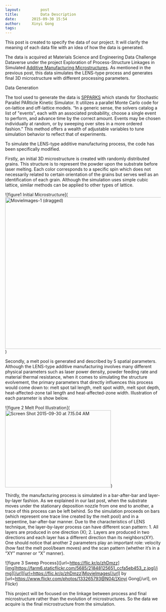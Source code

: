 ```yaml
---
layout:     	post
title:      	Data Description
date:       2015-09-30 15:54
author:     Xinyi Gong
tags:         
---
```


This post is created to specify the data of our project. It will clarify the meaning of each data file with an idea of how the data is generated.

The data is acquired at Materials Science and Engineering Data Challenge Dataverse under the project Exploration of Process-Structure Linkages in Simulated [Additive Manufacturing Microstructures](https://dataverse.harvard.edu/dataset.xhtml?persistentId=doi:10.7910/DVN/KJMK9Z). As mentioned in the previous post, this data simulates the LENS-type process and generates final 3D microstructure with different processing parameters.

Data Generation
	
The tool used to generate the data is [SPPARKS](http://spparks.sandia.gov/) which stands for Stochastic Parallel PARticle Kinetic Simulator. It utilizes a parallel Monte Carlo code for on-lattice and off-lattice models. “In a generic sense, the solvers catalog a list of "events", each with an associated probability, choose a single event to perform, and advance time by the correct amount. Events may be chosen individually at random, or by sweeping over sites in a more ordered fashion.” This method offers a wealth of adjustable variables to tune simulation behavior to reflect that of experiments.

To simulate the LENS-type additive manufacturing process, the code has been specifically modified.

Firstly, an initial 3D microstructure is created with randomly distributed grains. This structure is to represent the powder upon the substrate before laser melting. Each color corresponds to a specific spin which does not necessarily related to certain orientation of the grains but serves well as an identification of each grain. Although the simulation uses simple cubic lattice, similar methods can be applied to other types of lattice.

![figure1 Initial Microstructure](<a data-flickr-embed="true"  href="https://www.flickr.com/photos/133265793@N04/21650496310/" title="MovieImages-1 (dragged)"><img src="https://farm1.staticflickr.com/668/21650496310_e48783c792_z.jpg" width="593" height="490" alt="MovieImages-1 (dragged)"></a><script async src="//embedr.flickr.com/assets/client-code.js" charset="utf-8"></script>)

Secondly, a melt pool is generated and described by 5 spatial parameters. Although the LENS-type additive manufacturing involves many different physical parameters such as laser power density, powder feeding rate and material thermal resistance, when it comes to simulating the structure evolvement, the primary parameters that directly influences this process would come down to: melt spot tail length, melt spot width, melt spot depth, heat-affected-zone tail length and heat-affected-zone width. Illustration of each parameter is show below.

![figure 2 Melt Pool Illustration](<a data-flickr-embed="true"  href="https://www.flickr.com/photos/133265793@N04/21848127251/in/dateposted-public/" title="Screen Shot 2015-09-30 at 7.15.04 AM"><img src="https://farm1.staticflickr.com/686/21848127251_6eb03d7dc7.jpg" width="342" height="249" alt="Screen Shot 2015-09-30 at 7.15.04 AM"></a><script async src="//embedr.flickr.com/assets/client-code.js" charset="utf-8"></script>)

Thirdly, the manufacturing process is simulated in a bar-after-bar and layer-by-layer fashion. As we explained in our last post, when the substrate moves under the stationary deposition nozzle from one end to another, a trace of this process can be left behind. So the simulation proceeds on bars (which represent one trace line created by the melt pool) and in a serpentine, bar-after-bar manner. Due to the characteristics of LENS technique, the layer-by-layer process can have different scan pattern: 1. All layers are produced in one direction (X); 2. Layers are produced in two directions and each layer has a different direction than its neighbors(XY).  One should notice that another 2 parameters play an important role: velocity (how fast the melt pool/beam moves) and the scan pattern (whether it’s in a “XY” manner or “X” manner).
 
 ![figure 3 Sweep Process]([url=https://flic.kr/p/zhDmzz][img]https://farm6.staticflickr.com/5685/21848125651_ccfa5eb453_z.jpg[/img][/url][url=https://flic.kr/p/zhDmzz]MovieImages[/url] by [url=https://www.flickr.com/photos/133265793@N04/]Xinyi Gong[/url], on Flickr)

This project will be focused on the linkage between process and final microstructure rather than the evolution of microstructures. So the data we acquire is the final microstructure from the simulation.
